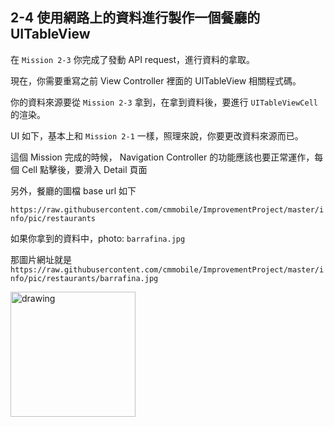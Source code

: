 ## 2-4 使用網路上的資料進行製作一個餐廳的 UITableView

在 `Mission 2-3` 你完成了發動 API request，進行資料的拿取。

現在，你需要重寫之前 View Controller 裡面的 UITableView 相關程式碼。

你的資料來源要從 `Mission 2-3` 拿到，在拿到資料後，要進行 `UITableViewCell` 的渲染。

UI 如下，基本上和 `Mission 2-1` 一樣，照理來說，你要更改資料來源而已。

這個 Mission 完成的時候， Navigation Controller 的功能應該也要正常運作，每個 Cell 點擊後，要滑入 Detail 頁面

另外，餐廳的圖檔 base url 如下

`https://raw.githubusercontent.com/cmmobile/ImprovementProject/master/info/pic/restaurants`

如果你拿到的資料中，photo: `barrafina.jpg`

那圖片網址就是 `https://raw.githubusercontent.com/cmmobile/ImprovementProject/master/info/pic/restaurants/barrafina.jpg`

<img src="./resources/tableView_2_1_1.png" alt="drawing" width="200"/>